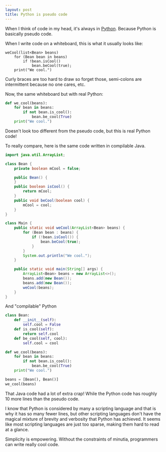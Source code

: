 ```yaml
---
layout: post
title: Python is pseudo code
---
```


When I think of code in my head, it's always in [Python](http://python.org/).  Because Python is basically pseudo code.

When I write code on a whiteboard, this is what it usually looks like:

```
weCool(list<Bean> beans)
    for (Bean bean in beans)
        if !bean.isCool()
            bean.beCool(true);
    print("We cool.")
```

Curly braces are too hard to draw so forget those, semi-colons are intermittent because no one cares, etc.

Now, the same whiteboard but with real Python:

```python
def we_cool(beans):
    for bean in beans:
        if not bean.is_cool():
            bean.be_cool(True)
    print("We cool.")
```

Doesn't look too different from the pseudo code, but this is real Python code!


To really compare, here is the same code written in compilable Java.

```java
import java.util.ArrayList;

class Bean {
    private boolean mCool = false;

    public Bean() {
    }
    public boolean isCool() {
        return mCool;
    }
    public void beCool(boolean cool) {
        mCool = cool;
    }
}

class Main {
    public static void weCool(ArrayList<Bean> beans) {
        for (Bean bean : beans) {
            if (!bean.isCool()) {
                bean.beCool(true);
            }
        }
        System.out.println("We cool.");
    }

    public static void main(String[] args) {
        ArrayList<Bean> beans = new ArrayList<>();
        beans.add(new Bean());
        beans.add(new Bean());
        weCool(beans);
    }
}
```

And "compilable" Python

```python
class Bean:
    def __init__(self):
        self.cool = False
    def is_cool(self):
        return self.cool
    def be_cool(self, cool):
        self.cool = cool

def we_cool(beans):
    for bean in beans:
        if not bean.is_cool():
            bean.be_cool(True)
    print("We cool.")

beans = [Bean(), Bean()]
we_cool(beans)
```

That Java code had a lot of extra crap!  While the Python code has roughly 10 more lines than the pseudo code.

I know that Python is considered by many a scripting language and that is why it has so many fewer lines, but other scripting languages don't have the magical mixture of brevity and verbosity that Python has achieved.  It seems like most scripting languages are just too sparse, making them hard to read at a glance.

Simplicity is empowering.  Without the constraints of minutia, programmers can write really cool code.
